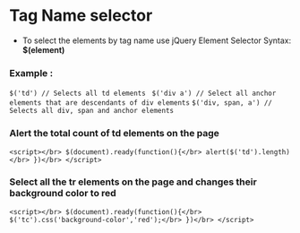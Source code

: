 # Tag Name selector 
- To select the elements by tag name use jQuery Element Selector Syntax:  **$(element)**
### Example :
`$('td') // Selects all td elements `
`$('div a') // Select all anchor elements that are descendants of div elements`
`$('div, span, a') // Selects all div, span and anchor elements`
### Alert the total count of td elements on the page
`<script></br>
$(document).ready(function(){</br>
 alert($('td').length)</br>
})</br>
</script>`
### Select all the tr elements on the page and changes their background color to red
`<script></br>
$(document).ready(function(){</br>
$('tc').css('background-color','red');</br>
})</br>
</script>`
